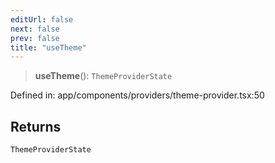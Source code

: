```yaml
---
editUrl: false
next: false
prev: false
title: "useTheme"
---
```


> **useTheme**(): `ThemeProviderState`

Defined in: app/components/providers/theme-provider.tsx:50

## Returns

`ThemeProviderState`
